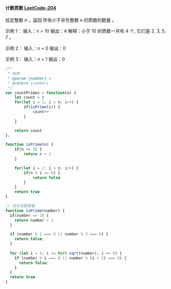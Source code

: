 #### 计数质数 [LeetCode-204](https://leetcode.cn/problems/count-primes/)

给定整数 n ，返回 所有小于非负整数 n 的质数的数量 。

示例 1：
输入：n = 10
输出：4
解释：小于 10 的质数一共有 4 个, 它们是 2, 3, 5, 7 。

示例 2：
输入：n = 0
输出：0

示例 3：
输入：n = 1
输出：0

```js
/**
 * 枚举
 * @param {number} n
 * @return {number}
 */
var countPrimes = function(n) {
    let count = 0
    for(let i = 1; i < n; i++) {
        if(isPrime(i)) {
            count++
        }
    }

    return count
};

function isPrime(n) {
    if(n <= 3) {
        return n > 1
    }

    for(let i = 2; i < n; i++) {
        if(n % i == 0) {
            return false
        }
    }
    return true
}

```

```js
// 优化判断质数
function isPrime(number) {
  if(number <= 3) {
    return number > 1
  }

  if (number % 2 === 0 || number % 3 === 0) {
    return false;
  }
  
  for (let i = 5; i <= Math.sqrt(number); i += 6) {
    if (number % i === 0 || number % (i + 2) === 0) {
      return false;
    }
  }
  return true
}
```